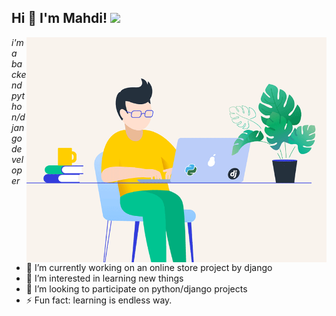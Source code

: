 <h2>Hi 👋 I'm Mahdi! <img src="https://github.githubassets.com/images/mona-whisper.gif" height="24" /></h2>
<img align='right' src="/python.gif" width="480"/>
<p><em>i'm a backend python/django developer</em>
  
  
  
- 🔭 I’m currently working on an online store project by django 
- 🌱 I’m interested in learning new things
- 👯 I’m looking to participate on python/django projects
- ⚡ Fun fact: learning is endless way.

